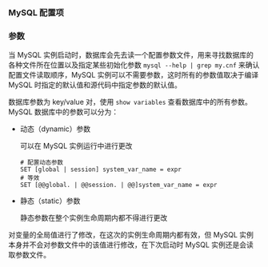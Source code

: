 ### MySQL 配置项

### 参数

当 MySQL 实例启动时，数据库会先去读一个配置参数文件，用来寻找数据库的各种文件所在位置以及指定某些初始化参数 `mysql --help | grep my.cnf` 来确认配置文件读取顺序，MySQL 实例可以不需要参数，这时所有的参数值取决于编译 MySQL 时指定的默认值和源代码中指定参数的默认值。

数据库参数为 key/value 对，使用 `show variables` 查看数据库中的所有参数。MySQL 数据库中的参数可以分为：

* 动态（dynamic）参数

  可以在 MySQL 实例运行中进行更改

  ```mysql
  # 配置动态参数
  SET [global | session] system_var_name = expr
  # 等效
  SET [@@global. | @@session. | @@]system_var_name = expr
  ```

* 静态（static）参数

  静态参数在整个实例生命周期内都不得进行更改

对变量的全局值进行了修改，在这次的实例生命周期内都有效，但 MySQL 实例本身并不会对参数文件中的该值进行修改，在下次启动时 MySQL 实例还是会读取参数文件。